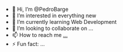 - 👋 Hi, I’m @PedroBarge
- 👀 I’m interested in everything new
- 🌱 I’m currently learning Web Development 
- 💞️ I’m looking to collaborate on ...
- 📫 How to reach me [...](https://www.linkedin.com/in/pedro-daniel-barge-tavares-44ba1a1b1/)
- ⚡ Fun fact: ...

<!---
PedroBarge/PedroBarge is a ✨ special ✨ repository because its `README.md` (this file) appears on your GitHub profile.
You can click the Preview link to take a look at your changes.
--->
